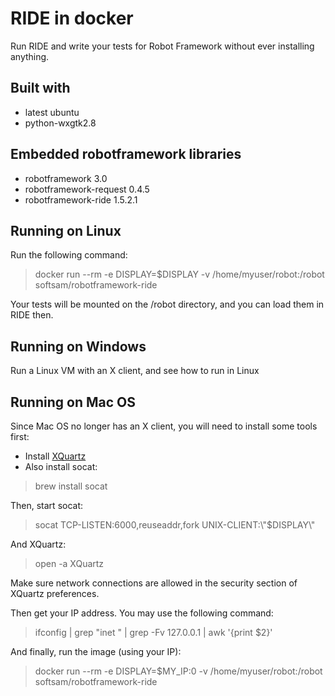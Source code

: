 # RIDE in docker
Run RIDE and write your tests for Robot Framework without ever installing anything.

## Built with
- latest ubuntu
- python-wxgtk2.8

## Embedded robotframework libraries
- robotframework 3.0
- robotframework-request 0.4.5
- robotframework-ride 1.5.2.1

## Running on Linux
Run the following command:

> docker run --rm -e DISPLAY=$DISPLAY -v /home/myuser/robot:/robot softsam/robotframework-ride

Your tests will be mounted on the /robot directory, and you can load them in RIDE then.

## Running on Windows
Run a Linux VM with an X client, and see how to run in Linux

## Running on Mac OS

Since Mac OS no longer has an X client, you will need to install some tools first:
- Install [XQuartz](https://www.xquartz.org)
- Also install socat:
> brew install socat

Then, start socat:
> socat TCP-LISTEN:6000,reuseaddr,fork UNIX-CLIENT:\\"$DISPLAY\\"

And XQuartz:
> open -a XQuartz

Make sure network connections are allowed in the security section of XQuartz preferences.

Then get your IP address. You may use the following command:
> ifconfig | grep "inet " | grep -Fv 127.0.0.1 | awk '{print $2}'

And finally, run the image (using your IP):
> docker run --rm -e DISPLAY=$MY_IP:0 -v /home/myuser/robot:/robot softsam/robotframework-ride
